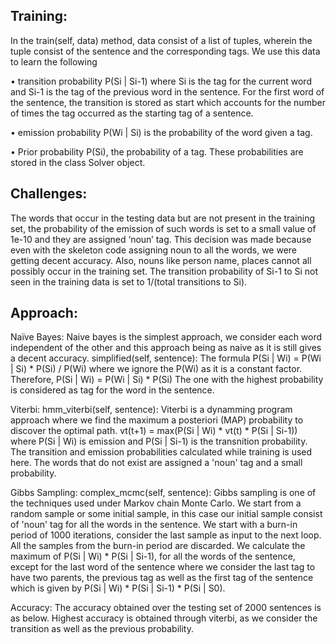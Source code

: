 ## Training:
In the train(self, data) method, data consist of a list of tuples, wherein the tuple consist of the sentence and the corresponding tags. We use this data to learn the following

• transition probability P(Si | Si-1) where Si is the tag for the current word and Si-1 is the tag of the previous word in the sentence. For the first word of the sentence, the transition is stored as start which accounts for the number of times the tag occurred as the starting tag of a sentence.

• emission probability P(Wi | Si) is the probability of the word given a tag.

• Prior probability P(Si), the probability of a tag. These probabilities are stored in the class Solver object.

## Challenges:
The words that occur in the testing data but are not present in the training set, the probability of the emission of such words is set to a small value of 1e-10 and they are assigned ‘noun’ tag. This decision was made because even with the skeleton code assigning noun to all the words, we were getting decent accuracy. Also, nouns like person name, places cannot all possibly occur in the training set. The transition probability of Si-1 to Si not seen in the training data is set to 1/(total transitions to Si).

## Approach:
Naïve Bayes:
Naive bayes is the simplest approach, we consider each word independent of the other and this approach being as naive as it is still gives a decent accuracy. simplified(self, sentence): The formula P(Si | Wi) = P(Wi | Si) * P(Si) / P(Wi) where we ignore the P(Wi) as it is a constant factor. Therefore, P(Si | Wi) = P(Wi | Si) * P(Si) The one with the highest probability is considered as tag for the word in the sentence.

Viterbi:
hmm_viterbi(self, sentence): Viterbi is a dynamming program approach where we find the maximum a posteriori (MAP) probability to discover the optimal path. vt(t+1) = max(P(Si | Wi) * vt(t) * P(Si | Si-1)) where P(Si | Wi) is emission and P(Si | Si-1) is the transnition probability. The transition and emission probabilities calculated while training is used here. The words that do not exist are assigned a 'noun' tag and a small probability.

Gibbs Sampling:
complex_mcmc(self, sentence): Gibbs sampling is one of the techniques used under Markov chain Monte Carlo. We start from a random sample or some initial sample, in this case our initial sample consist of 'noun' tag for all the words in the sentence. We start with a burn-in period of 1000 iterations, consider the last sample as input to the next loop. All the samples from the burn-in period are discarded. We calculate the maximum of P(Si | Wi) * P(Si | Si-1), for all the words of the sentence, except for the last word of the sentence where we consider the last tag to have two parents, the previous tag as well as the first tag of the sentence which is given by P(Si | Wi) * P(Si | Si-1) * P(Si | S0).

Accuracy:
The accuracy obtained over the testing set of 2000 sentences is as below. Highest accuracy is obtained through viterbi, as we consider the transition as well as the previous probability.

